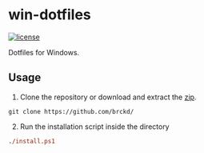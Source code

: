 # win-dotfiles

[![license](https://custom-icon-badges.demolab.com/github/license/brckd/win-dotfiles?logo=law)](LICENSE.md)

Dotfiles for Windows.

## Usage

1. Clone the repository or download and extract the [zip](https://github.com/brckd/win-dotfiles/archive/refs/heads/main.zip).

```console
git clone https://github.com/brckd/
```

2. Run the installation script inside the directory

```ps
./install.ps1
```
